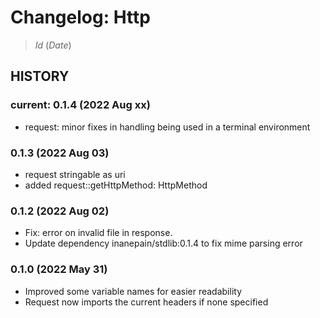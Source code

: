 # Changelog: Http

> $Id$ ($Date$)

## HISTORY

### current: 0.1.4 (2022 Aug xx)

- request: minor fixes in handling being used in a terminal environment

### 0.1.3 (2022 Aug 03)

- request stringable as uri
- added request::getHttpMethod: HttpMethod

### 0.1.2 (2022 Aug 02)

- Fix: error on invalid file in response.
- Update dependency inanepain/stdlib:0.1.4 to fix mime parsing error

### 0.1.0 (2022 May 31)

 - Improved some variable names for easier readability
 - Request now imports the current headers if none specified
